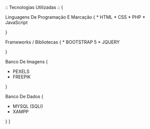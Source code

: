 :: Tecnologias Utilizadas :: {

 
  Linguagens De Programação E Marcação {
    * HTML
    * CSS 
    * PHP
    * JavaScript
  
}

  Frameworks / Bibliotecas {
    * BOOTSTRAP 5
    * JQUERY
    
}

  Banco De Imagens {
  * PEXELS
  * FREEPIK
    
}

  Banco De Dados {
  * MYSQL (SQLI)
  * XAMPP
    
 }
}
  
  
    
